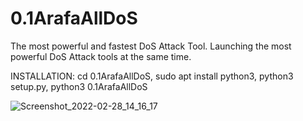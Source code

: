 # 0.1ArafaAllDoS
The most powerful and fastest DoS Attack Tool.
Launching the most powerful DoS Attack tools at the same time.

INSTALLATION:
    cd 0.1ArafaAllDoS, 
    sudo apt install python3, 
    python3 setup.py, 
    python3 0.1ArafaAllDoS

![Screenshot_2022-02-28_14_16_17](https://user-images.githubusercontent.com/86897733/155989579-960fda7d-bf37-4c2d-9690-550f7979c2eb.png)

